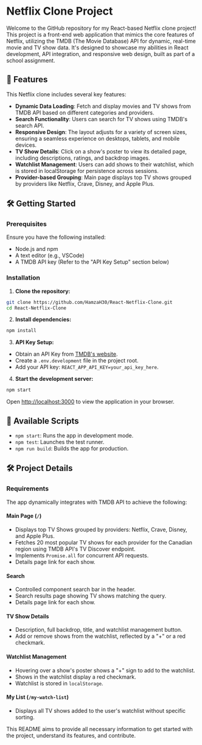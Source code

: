 # Netflix Clone Project

Welcome to the GitHub repository for my React-based Netflix clone project! This project is a front-end web application that mimics the core features of Netflix, utilizing the TMDB (The Movie Database) API for dynamic, real-time movie and TV show data. It's designed to showcase my abilities in React development, API integration, and responsive web design, built as part of a school assignment.

## 🚀 Features

This Netflix clone includes several key features:

- **Dynamic Data Loading**: Fetch and display movies and TV shows from TMDB API based on different categories and providers.
- **Search Functionality**: Users can search for TV shows using TMDB's search API.
- **Responsive Design**: The layout adjusts for a variety of screen sizes, ensuring a seamless experience on desktops, tablets, and mobile devices.
- **TV Show Details**: Click on a show's poster to view its detailed page, including descriptions, ratings, and backdrop images.
- **Watchlist Management**: Users can add shows to their watchlist, which is stored in localStorage for persistence across sessions.
- **Provider-based Grouping**: Main page displays top TV shows grouped by providers like Netflix, Crave, Disney, and Apple Plus.

## 🛠 Getting Started

### Prerequisites

Ensure you have the following installed:

- Node.js and npm
- A text editor (e.g., VSCode)
- A TMDB API key (Refer to the "API Key Setup" section below)

### Installation

1. **Clone the repository:**

```bash
git clone https://github.com/HamzaH30/React-Netflix-Clone.git
cd React-Netflix-Clone
```

2. **Install dependencies:**

```bash
npm install
```

3. **API Key Setup:**

- Obtain an API Key from [TMDB's website](https://www.themoviedb.org/documentation/api).
- Create a `.env.development` file in the project root.
- Add your API key: `REACT_APP_API_KEY=your_api_key_here`.

4. **Start the development server:**

```bash
npm start
```

Open [http://localhost:3000](http://localhost:3000) to view the application in your browser.

## 📜 Available Scripts

- `npm start`: Runs the app in development mode.
- `npm test`: Launches the test runner.
- `npm run build`: Builds the app for production.

## 🛠 Project Details

### Requirements

The app dynamically integrates with TMDB API to achieve the following:

#### Main Page (`/`)

- Displays top TV Shows grouped by providers: Netflix, Crave, Disney, and Apple Plus.
- Fetches 20 most popular TV shows for each provider for the Canadian region using TMDB API's TV Discover endpoint.
- Implements `Promise.all` for concurrent API requests.
- Details page link for each show.

#### Search

- Controlled component search bar in the header.
- Search results page showing TV shows matching the query.
- Details page link for each show.

#### TV Show Details

- Description, full backdrop, title, and watchlist management button.
- Add or remove shows from the watchlist, reflected by a "+" or a red checkmark.

#### Watchlist Management

- Hovering over a show's poster shows a "+" sign to add to the watchlist.
- Shows in the watchlist display a red checkmark.
- Watchlist is stored in `localStorage`.

#### My List (`/my-watch-list`)

- Displays all TV shows added to the user's watchlist without specific sorting.

This README aims to provide all necessary information to get started with the project, understand its features, and contribute.
